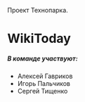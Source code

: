 Проект Технопарка.
# WikiToday

##### В команде участвуют:
* Алексей Гавриков
* Игорь Пальчиков
* Сергей Тищенко
